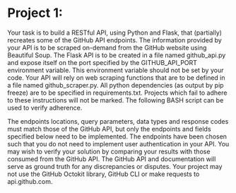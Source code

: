 # Project 1: 

Your task is to build a RESTful API, using Python and Flask, that (partially) recreates some of
the GitHub API endpoints. The information provided by your API is to be scraped on-demand
from the GitHub website using Beautiful Soup.
The Flask API is to be created in a file named github_api.py and expose itself on the port
specified by the GITHUB_API_PORT environment variable. This environment variable should not
be set by your code. Your API will rely on web scraping functions that are to be defined in a file
named github_scraper.py. All python dependencies (as output by pip freeze) are to be
specified in requirements.txt. Projects which fail to adhere to these instructions will not be
marked. The following BASH script can be used to verify adherence.

The endpoints locations, query parameters, data types and response codes must match those of
the GitHub API, but only the endpoints and fields specified below need to be implemented. The
endpoints have been chosen such that you do not need to implement user authentication in your
API. You may wish to verify your solution by comparing your results with those consumed from
the GitHub API. The GitHub API and documentation will serve as ground truth for any
discrepancies or disputes. Your project may not use the GitHub Octokit library, GitHub CLI or
make requests to api.github.com.